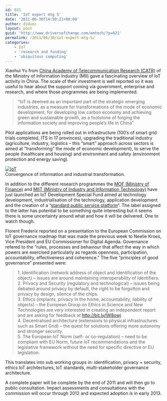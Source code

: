 ```yaml
---
id: 621
title: 'IoT expert mtg 5'
date: '2011-06-30T14:50:21+00:00'
author: djdunc
layout: post
guid: 'http://www.driversofchange.com/emtech/?p=621'
permalink: /2011/06/30/iot-expert-mtg-5/
categories:
    - IoT
    - 'research and funding'
    - 'ubiquitous computing'
---
```


Xiaohui Yu from [China Academy of Telecommunication Research (CATR)](http://www.catr.cn/english/) of the Ministry of Information Industry (MII) gave a fascinating overview of IoT activity in China. The scale of their investment is well reported so it was useful to hear about the support coming via government, enterprise and research, and where those programmes are being implemented.

> “IoT is deemed as an important part of the strategic emerging industries, as a measure for transformations of the mode of economic development, for developing low carbon economy and achieving green and sustainable growth, as a footstone of forging the information society and improving people’s life in China”

Pilot applications are being rolled out in infrastructure (100’s of smart grid trials completed, ITS in 17 provinces), upgrading the traditional industry (agriculture, industry, logistics – this “smart” approach across sectors is aimed at “transforming” the mode of economic development), to serve the people (healthcare and housing) and environment and safety (environment protection and energy saving).

[![IoT](https://i0.wp.com/farm6.static.flickr.com/5263/5887973104_25bc2abd19.jpg?resize=500%2C375)](http://www.flickr.com/photos/pseudonomad/5887973104/ "IoT by pseudonomad, on Flickr")  
Convergence of information and industrial transformation.

In addition to the different research programmes the [MOF (Ministry of Finance)](<http://en.wikipedia.org/wiki/Ministry_of_Finance_of_the_People%27s_Republic_of_China >) and [MIIT (Ministry of Industry and Information Technology)](http://en.wikipedia.org/wiki/Ministry_of_Industry_and_Information_Technology_of_the_People%27s_Republic_of_China) have just launched an IoT Development Special Fund aimed at technology development, industrialisation of the technology, application development and the creation of a “[standard public service platform](http://www.datasheetofic.com/201104/livelihood-class-mining-application-development-internal-driving-force.html)“. The label assigned to the latter has potential to be something quite interesting but it seems there is some uncertainty around what and how it will be delivered. One to watch though.

Florent Frederix reported on a presentation to the European Commission on IoT governance roadmap that was made the previous week to Neelie Kroes, Vice President and EU Commissioner for Digital Agenda. Governance refered to the “rules, processes and behaviour that affect the way in which powers are exercised particularly as regards openness, participation, accountability, effectiveness and coherence.” The five “principles of good governance” presented were:

> 1\. Identification (network address of object and identification of the object) – issues are around maintaining interoperability of identifiers.  
> 2\. Privacy and Security (regulatory and technological) – issues being debated around privacy by default, the right to be forgotton and privacy by design, silence of the chips.  
> 3\. Ethics (implants, privacy in the home, accountability, liability of objects) – the European Group on Ethics in Science and New Technologies are very interested in creating an independent report and are asking for feedback at http://bit.ly/lW8owj  
> 4\. Decentralised architecture (extensions to physical infrastructures such as Smart Grid) – the quest for solutions offering more autonomy and stronger security.  
> 5\. The European IoT Norm (self- or co-regulation) – need to be compliant with EU Norm, future IoT recommendations and the legislative framework without the need for specific directive or EU legislation.

This translates into sub working groups in: identification, privacy + security, ethics IoT architectures, IoT standards, multi-stakeholder governance architecture.

A complete paper will be complete by the end of 2011 and will then go to public consultation. Impact assessments and consultations with the commission will occur through 2012 and expected adoption is in early 2013.